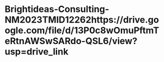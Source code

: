 # Brightideas-Consulting-NM2023TMID12262https://drive.google.com/file/d/13P0c8wOmuPftmTeRtnAWSwSARdo-QSL6/view?usp=drive_link
